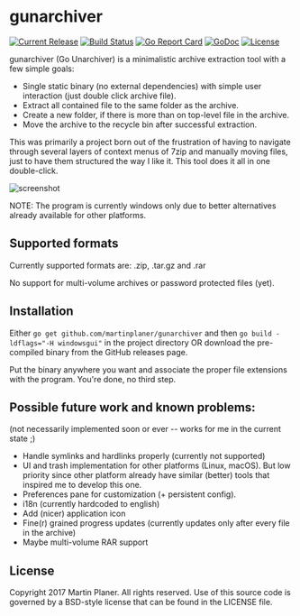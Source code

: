 # gunarchiver

[![Current Release](https://img.shields.io/github/release/martinplaner/gunarchiver.svg)](https://github.com/martinplaner/gunarchiver/releases/latest)
[![Build Status](https://travis-ci.org/martinplaner/gunarchiver.svg?branch=master)](https://travis-ci.org/martinplaner/gunarchiver)
[![Go Report Card](https://goreportcard.com/badge/github.com/martinplaner/gunarchiver)](https://goreportcard.com/report/github.com/martinplaner/gunarchiver)
[![GoDoc](https://godoc.org/github.com/martinplaner/gunarchiver?status.svg)](https://godoc.org/github.com/martinplaner/gunarchiver)
[![License](https://img.shields.io/badge/LICENSE-BSD-ff69b4.svg)](https://github.com/martinplaner/gunarchiver/blob/master/LICENSE)

gunarchiver (Go Unarchiver) is a minimalistic archive extraction tool with a few simple goals:

- Single static binary (no external dependencies) with simple user interaction (just double click archive file).
- Extract all contained file to the same folder as the archive.
- Create a new folder, if there is more than on top-level file in the archive.
- Move the archive to the recycle bin after successful extraction.

This was primarily a project born out of the frustration of having to navigate through several layers of context menus of 7zip
and manually moving files, just to have them structured the way I like it. This tool does it all in one double-click.

![screenshot](https://raw.githubusercontent.com/martinplaner/gunarchiver/master/doc/screenshot.png)

NOTE: The program is currently windows only due to better alternatives already available for other platforms.

## Supported formats

Currently supported formats are: .zip, .tar.gz and .rar

No support for multi-volume archives or password protected files (yet).

## Installation

Either `go get github.com/martinplaner/gunarchiver` and then `go build -ldflags="-H windowsgui"` in the project directory OR download the pre-compiled binary from the GitHub releases page.

Put the binary anywhere you want and associate the proper file extensions with the program.
You're done, no third step.

## Possible future work and known problems:

(not necessarily implemented soon or ever -- works for me in the current state ;)

- Handle symlinks and hardlinks properly (currently not supported)
- UI and trash implementation for other platforms (Linux, macOS). But low priority since other platform already have similar (better) tools that inspired me to develop this one.
- Preferences pane for customization (+ persistent config).
- i18n (currently hardcoded to english)
- Add (nicer) application icon
- Fine(r) grained progress updates (currently updates only after every file in the archive)
- Maybe multi-volume RAR support

## License

Copyright 2017 Martin Planer. All rights reserved.
Use of this source code is governed by a BSD-style
license that can be found in the LICENSE file.
